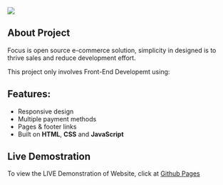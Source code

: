 <p>
  <a href="https://github.com/DenverCoder1/readme-typing-svg"><img src="https://readme-typing-svg.herokuapp.com?color=00FF00&lines=This+is+E-Commerce+Website;&center=true&width=500&height=100"></a>
</p>

## About Project
<p> Focus is open source e-commerce solution, simplicity in designed is to thrive sales and reduce development effort. </p>
<p> This project only involves Front-End Developemt using: </p>

## Features:
<ul>
  <li> Responsive design </li>
  <li> Multiple payment methods </li>
  <li> Pages & footer links </li>
  <li> Built on <strong>HTML</strong>, <strong>CSS</strong> and <strong>JavaScript</strong> </li>
</ul>

## Live Demostration

<p> To view the LIVE Demonstration of Website, click at <a href="https://kumar-laxmi.github.io/E-Commerse-Website/">Github Pages</a></p>

